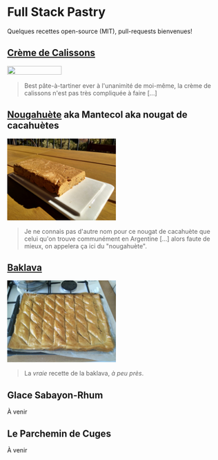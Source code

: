 # Full Stack Pastry

Quelques recettes open-source (MIT), pull-requests bienvenues!

## [Crème de Calissons](./Crème%20de%20Calissons)

<img src="./Crème%20de%20Calissons/images/creme-calisson.jpg" width=50% height=50%>

> Best pâte-à-tartiner ever à l'unanimité de moi-même, la crème de calissons n'est pas très compliquée à faire [...]

## [Nougahuète](./Nougahuète) aka Mantecol aka nougat de cacahuètes

<img src="Nougahuète/nougahuète.jpg" width=50% height=50%>

> Je ne connais pas d'autre nom pour ce nougat de cacahuète que celui qu'on trouve communément en Argentine [...] alors faute de mieux, on appelera ça ici du "nougahuète".

## [Baklava](./Baklava)

<img src="Baklava/images/baklava-3.jpg" width=50% height=50%>

> La *vraie* recette de la baklava, *à peu près*.

## Glace Sabayon-Rhum

À venir

## Le Parchemin de Cuges

À venir
